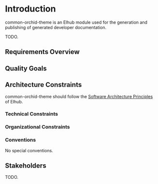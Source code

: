 # Introduction

common-orchid-theme is an Elhub module used for the generation and publishing of generated developer documentation.

TODO.

## Requirements Overview

## Quality Goals

## Architecture Constraints

common-orchid-theme should follow the
[Software Architecture Principles](https://confluence.elhub.cloud/display/EW/Software+Architecture+Principles) of Elhub.

### Technical Constraints

### Organizational Constraints

### Conventions

No special conventions.

## Stakeholders

TODO.
